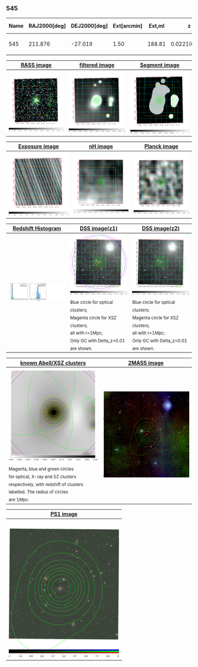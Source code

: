 <div STYLE="page-break-after: always;"></div>

### 545

|Name|RAJ2000[deg]|DEJ2000[deg] |Ext[arcmin]| Ext,ml | z | z_src| C|GC(XSZ,Delta_z<0.01)| GC(OPT,Delta_z<0.01)|GC| R_sig[arcmin] | R500[arcmin] | R500[Mpc]| CRsig[c/s] | CR500[c/s] |L500[1E44 erg/s]|F500[1E-12 erg/s/cm^2]| M500[1E14 Msun]|Tx[keV]|Cnt_sig|Beta|Rc[arcmin]|Comment|Alias|
|---|---|---|---|---|---|------|---|--------|---------|----------|---|---|---|---|---|---|---|---|---|---|---|---|---|---|
|545| 211.876| -27.019| 1.50| 188.81| 0.0221(0.005)| z1, z_xsz| B| MCXC, XB| A| A, MCXC, XB| 12.700| 28.043| 0.752| 1.263(0.079)| 1.579(0.097)| 0.305(0.012)| 27.499(1.094)| 1.23(0.03)| 2.45(0.03)| 392.7| 0.621(-0.040+0.048)| 1.955(-0.352+0.392)| -| k115|

|[RASS image](../image/545/545_img.pdf)|[filtered image](../image/545/545_fil.pdf)|[Segment image](../image/545/545_seg.pdf)|
|-------------------|--------------------|-------------------|
| <img src="../image/545/545_img.png" width="300">  | <img src="../image/545/545_fil.png" width="300">   | <img src="../image/545/545_seg.png" width="300">  |

|[Exposure image](../image/545/545_mex.pdf)| [nH image](../image/545/545_nh.pdf)| [Planck image](../image/545/545_p.pdf)|
|-------------------|--------------------|-------------------|
|<img src="../image/545/545_mex.png" width="300">   | <img src="../image/545/545_nh.png" width="300">    | <img src="../image/545/545_p.png" width="300"> |

|[Redshift Histogram](../image/545/545_zg.pdf) | [DSS image(z1)](../image/545/545_dss_z1.pdf)      |  [DSS image(z2)](../image/545/545_dss_z2.pdf)    |
|-------------------|--------------------|-------------------|
|<img src="../image/545/545_zg.png" width="300"> |<img src="../image/545/545_dss_z1.png" width="300"> <sub><br>Blue circle for optical clusters; <br>Magenta circle for XSZ clusters; <br>all with r=1Mpc; <br>Only GC with Delta_z<0.01 are shown. </sub>| <img src="../image/545/545_dss_z2.png" width="300"><sub><br>Blue circle for optical clusters; <br>Magenta circle for XSZ clusters; <br>all with r=1Mpc; <br>Only GC with Delta_z<0.01 are shown. </sub> |

|[known Abell/XSZ clusters](../image/545/545_gc.pdf) | [2MASS image](../image/545/545_2mass.pdf)      |
|-------------------|-------------------|
|<img src=../image/545/545_gc.png width="300"> <br><sub>Magenta, blue and green circles <br>for optical, X-ray and SZ clusters <br>respectively, with redshift of clusters <br>labelled. The radius of circles <br>are 1Mpc.</sub>|<img src="../image/545/545_2mass.png" width="300">  |

|[PS1 image](../image/545/545_ps1.pdf)            |
|-------------------|
| <img src="../image/545/545_ps1.pdf" width="300">  |
